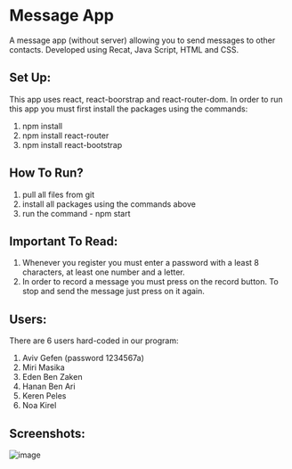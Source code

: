 # Message App

A message app (without server) allowing you to send messages to other contacts. Developed using Recat, Java Script, HTML and CSS.

## Set Up:
This app uses react, react-boorstrap and react-router-dom.
In order to run this app you must first install the packages using the commands:
1. npm install
2. npm install react-router
3. npm install react-bootstrap

## How To Run?
1. pull all files from git
2. install all packages using the commands above
3. run the command - npm start

## Important To Read:
1. Whenever you register you must enter a password with a least 8 characters, at least one number and a letter.
3. In order to record a message you must press on the record button. To stop and send the message just press on it again.

## Users:
There are 6 users hard-coded in our program:
1. Aviv Gefen (password 1234567a)
2. Miri Masika
3. Eden Ben Zaken
4. Hanan Ben Ari
5. Keren Peles
6. Noa Kirel


## Screenshots:

![image](https://user-images.githubusercontent.com/88827751/164992979-252003bb-4068-42c5-93f2-2fb682272f35.png)



